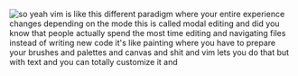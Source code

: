 ![so yeah vim is like this different paradigm where your entire experience changes depending on the mode this is called modal editing and did you know that people actually spend the most time editing and navigating files instead of writing new code it's like painting where you have to prepare your brushes and palettes and canvas and shit and vim lets you do that but with text and you can totally customize it and](https://i.imgflip.com/85nqea.jpg)
